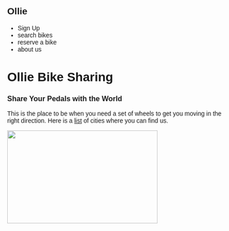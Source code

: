 
<html>
<head>
  <title>Ollie Bike Sharing</title>
  <meta charset="utf-8"/>
  <link rel="stylesheet" type="text/css" href="main.css">
</head>
<div class="container"
<body>
<div class="nav">
  <h2>Ollie</h2> 
  <ul>
    <li>Sign Up</li>
    <li>search bikes</li>
    <li>reserve a bike</li>
    <li>about us</li>
  </ul>
  </div>
  <div class="main">
   <h1>Ollie Bike Sharing</h1>
  <h3>Share Your Pedals with the World</h3>
  <p> This is the place to be when you need a set of wheels to get you moving in the right direction. Here is a 
  <a href="cities.html">list</a> of cities where you can find us.</p>
<img src="http://www.greatlakesadventureproject.com/wp-content/uploads/2013/09/49_Budget-Bicycle-Center3_ss.png" width="340" height="210"/>
</div>
</body>
</div>
</html>
<link rel="stylesheet" href="github-markdown.css">
<style>
html, body {
  font-family: sans-serif;
  margin: 0;
  width: 100%;
  height: 100%;
}

h1 {
  font-size: 48px;
}

p {
  max-width: 65%;
  min-width: 500px;
}

h2 {
  text-align: center;
  font-size: 2.6rem;
}

div {
  padding-right: 30px;
  height: 100%;
  width: 100%;
}

video {
  background-color: #000000;
  border: 2px solid black;
}

.container {
  display: flex;
}

.main {
  padding-left: 30px;
  min-width: 75%;
}

.nav {
  background-color: #FFEE00;
  max-width: 25%;
  min-width: 140px;
  flex: 1;
}

.nav h1 {
  padding-left: 20px;
}






    
    }
</style>
